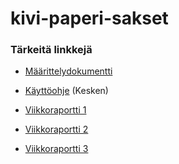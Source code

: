 # kivi-paperi-sakset

### Tärkeitä linkkejä

- [Määrittelydokumentti](https://github.com/labyrine/kivi-paperi-sakset/blob/main/docs/maarittelydokumentti.md)
  
- [Käyttöohje](https://github.com/labyrine/kivi-paperi-sakset/blob/main/docs/kayttoohje.md) (Kesken)

- [Viikkoraportti 1](https://github.com/labyrine/kivi-paperi-sakset/blob/main/docs/viikkoraportti1.md)
  
- [Viikkoraportti 2](https://github.com/labyrine/kivi-paperi-sakset/blob/main/docs/viikkoraportti2.md)

- [Viikkoraportti 3](https://github.com/labyrine/kivi-paperi-sakset/blob/main/docs/viikkoraportti3.md)
